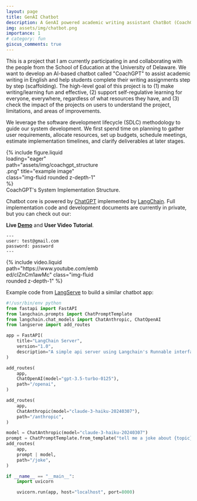 ```yaml
---
layout: page
title: GenAI Chatbot
description: A GenAI powered academic writing assistant ChatBot (CoachGPT).
img: assets/img/chatbot.png
importance: 1
# category: fun
giscus_comments: true
---
```


This is a project that I am currently participating in and collaborating with the people from the School of Education at the University of Delaware. We want to develop an AI-based chatbot called "CoachGPT" to assist academic writing in English and help students complete their writing assignments step by step (scaffolding). The high-level goal of this project is to (1) make writing/learning fun and effective, (2) support self-regulative learning for everyone, everywhere, regardless of what resources they have, and (3) check the impact of the projects on users to understand the project, limitations, and areas of improvements.

We leverage the software development lifecycle (SDLC) methodology to guide our system development. We first spend time on planning to gather user requirements, allocate resources, set up budgets, schedule meetings, estimate implementation timelines, and clarify deliverables at later stages. 

<div class="row d-flex justify-content-center">
    <div class="col-sm-auto mt-3 mt-md-0" style="width:50%;">
        {% include figure.liquid loading="eager" path="assets/img/coachgpt_structure.png" title="example image" class="img-fluid rounded z-depth-1" %}
    </div>
</div>
<div class="caption">
   CoachGPT's System Implementation Structure.
</div>

Chatbot core is powered by [ChatGPT](https://openai.com/) implemented by [LangChain](https://python.langchain.com/v0.1/docs/use_cases/chatbots/). Full implementation code and development documents are currently in private, but you can check out our:

**Live [Demo](https://infochain.ece.udel.edu/coachgpt/)** and **User Video Tutorial**.

    ---
    user: test@gmail.com 
    password: password
    ---


<div class="row d-flex justify-content-center">
    <div class="col-sm-auto mt-3 mt-md-0" style="width:50%;">
        {% include video.liquid path="https://www.youtube.com/embed/cIZnCm1awMc" class="img-fluid rounded z-depth-1" %}
    </div>
</div>

Example code from [LangServe](https://python.langchain.com/docs/langserve/) to build a similar chatbot app:

```python
#!/usr/bin/env python
from fastapi import FastAPI
from langchain.prompts import ChatPromptTemplate
from langchain.chat_models import ChatAnthropic, ChatOpenAI
from langserve import add_routes

app = FastAPI(
    title="LangChain Server",
    version="1.0",
    description="A simple api server using Langchain's Runnable interfaces",
)

add_routes(
    app,
    ChatOpenAI(model="gpt-3.5-turbo-0125"),
    path="/openai",
)

add_routes(
    app,
    ChatAnthropic(model="claude-3-haiku-20240307"),
    path="/anthropic",
)

model = ChatAnthropic(model="claude-3-haiku-20240307")
prompt = ChatPromptTemplate.from_template("tell me a joke about {topic}")
add_routes(
    app,
    prompt | model,
    path="/joke",
)

if __name__ == "__main__":
    import uvicorn

    uvicorn.run(app, host="localhost", port=8000)
```


